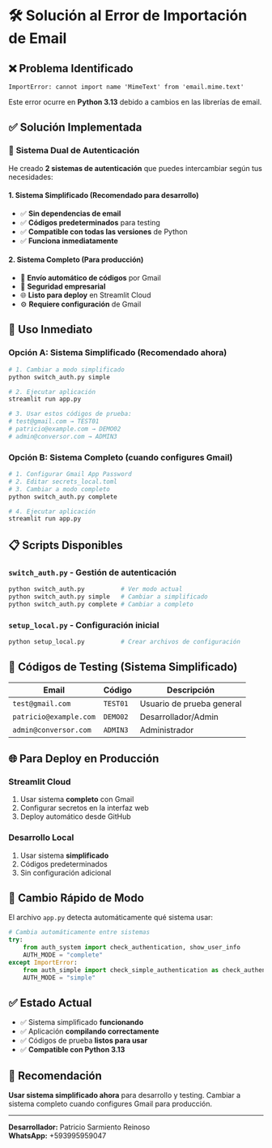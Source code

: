 # 🛠️ Solución al Error de Importación de Email

## ❌ Problema Identificado
```
ImportError: cannot import name 'MimeText' from 'email.mime.text'
```

Este error ocurre en **Python 3.13** debido a cambios en las librerías de email.

## ✅ Solución Implementada

### 🔧 **Sistema Dual de Autenticación**

He creado **2 sistemas de autenticación** que puedes intercambiar según tus necesidades:

#### 1. **Sistema Simplificado** (Recomendado para desarrollo)
- ✅ **Sin dependencias de email**
- ✅ **Códigos predeterminados** para testing
- ✅ **Compatible con todas las versiones** de Python
- ✅ **Funciona inmediatamente**

#### 2. **Sistema Completo** (Para producción)
- 📧 **Envío automático de códigos** por Gmail
- 🔐 **Seguridad empresarial**
- 🌐 **Listo para deploy** en Streamlit Cloud
- ⚙️ **Requiere configuración** de Gmail

## 🚀 Uso Inmediato

### **Opción A: Sistema Simplificado (Recomendado ahora)**

```bash
# 1. Cambiar a modo simplificado
python switch_auth.py simple

# 2. Ejecutar aplicación
streamlit run app.py

# 3. Usar estos códigos de prueba:
# test@gmail.com → TEST01
# patricio@example.com → DEMO02  
# admin@conversor.com → ADMIN3
```

### **Opción B: Sistema Completo** (cuando configures Gmail)

```bash
# 1. Configurar Gmail App Password
# 2. Editar secrets_local.toml
# 3. Cambiar a modo completo
python switch_auth.py complete

# 4. Ejecutar aplicación
streamlit run app.py
```

## 📋 Scripts Disponibles

### `switch_auth.py` - Gestión de autenticación
```bash
python switch_auth.py          # Ver modo actual
python switch_auth.py simple   # Cambiar a simplificado
python switch_auth.py complete # Cambiar a completo
```

### `setup_local.py` - Configuración inicial
```bash
python setup_local.py          # Crear archivos de configuración
```

## 🔐 Códigos de Testing (Sistema Simplificado)

| Email | Código | Descripción |
|-------|--------|-------------|
| `test@gmail.com` | `TEST01` | Usuario de prueba general |
| `patricio@example.com` | `DEMO02` | Desarrollador/Admin |
| `admin@conversor.com` | `ADMIN3` | Administrador |

## 🌐 Para Deploy en Producción

### **Streamlit Cloud**
1. Usar sistema **completo** con Gmail
2. Configurar secretos en la interfaz web
3. Deploy automático desde GitHub

### **Desarrollo Local**
1. Usar sistema **simplificado** 
2. Códigos predeterminados
3. Sin configuración adicional

## 🔄 Cambio Rápido de Modo

El archivo `app.py` detecta automáticamente qué sistema usar:

```python
# Cambia automáticamente entre sistemas
try:
    from auth_system import check_authentication, show_user_info
    AUTH_MODE = "complete"
except ImportError:
    from auth_simple import check_simple_authentication as check_authentication
    AUTH_MODE = "simple"
```

## ✅ **Estado Actual**
- ✅ Sistema simplificado **funcionando**
- ✅ Aplicación **compilando correctamente**
- ✅ Códigos de prueba **listos para usar**
- ✅ **Compatible con Python 3.13**

## 🚀 **Recomendación**
**Usar sistema simplificado ahora** para desarrollo y testing. Cambiar a sistema completo cuando configures Gmail para producción.

---

**Desarrollador:** Patricio Sarmiento Reinoso  
**WhatsApp:** +593995959047
